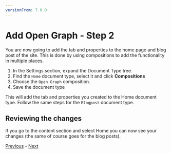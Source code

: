 ```yaml
---
versionFrom: 7.0.0
---
```


# Add Open Graph - Step 2

You are now going to add the tab and properties to the home page and blog post of the site. This is done by using compositions to add the functionality in multiple places.

1. In the Settings section, expand the Document Type tree.
2. Find the `Home` document type, select it and click **Compositions**
3. Choose the `Open Graph` composition.
4. Save the document type

This will add the tab and properties you created to the Home document type. Follow the same steps for the `Blogpost` document type.

## Reviewing the changes

If you go to the content section and select Home you can now see your changes (the same of course goes for the blog posts).

[Previous](step-1-v7.md) - [Next](step-3-v7.md)
